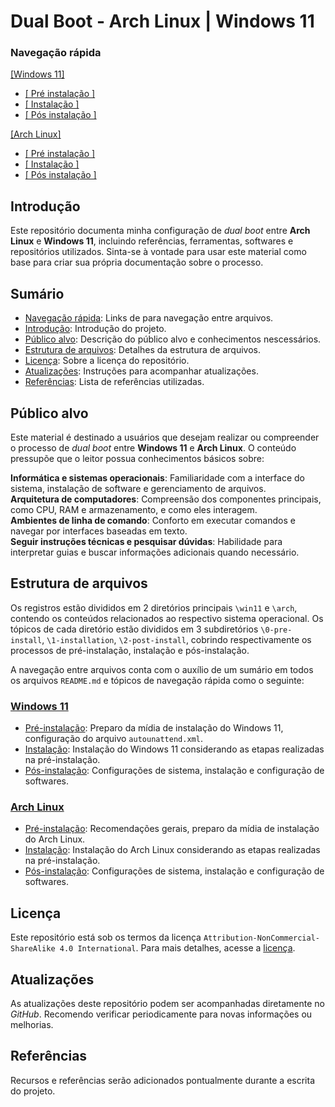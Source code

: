 # Dual Boot - Arch Linux | Windows 11

### Navegação rápida

[[Windows 11]](./win11/README.md#windows-11)  
* [[ Pré instalação ]](./win11/0-pre-install/README.md#windows-11--pré-instalação)  
* [[ Instalação ]](./win11/1-installation/README.md#windows-11--instalação)  
* [[ Pós instalação ]](./win11/2-post-install/README.md#windows-11--pós-instalação)

[[Arch Linux]](./arch/README.md#arch-linux)
* [[ Pré instalação ]](./arch/0-pre-install/README.md#arch-linux--pré-instalação)  
* [[ Instalação ]](./arch/1-installation/README.md#arch-linux--instalação)  
* [[ Pós instalação ]](./arch/2-post-install/README.md#arch-linux--pós-instalação)

## Introdução

Este repositório documenta minha configuração de *dual boot* entre **Arch Linux** e **Windows 11**, incluindo referências, ferramentas, softwares e repositórios utilizados. Sinta-se à vontade para usar este material como base para criar sua própria documentação sobre o processo.

## Sumário

* [Navegação rápida](./README.md#navegação-rápida): Links de para navegação entre arquivos.
* [Introdução](./README.md#introdução): Introdução do projeto.
* [Público alvo](./README.md#público-alvo): Descrição do público alvo e conhecimentos nescessários.
* [Estrutura de arquivos](./README.md#estrutura-de-arquivos): Detalhes da estrutura de arquivos.
* [Licença](./README.md#licença): Sobre a licença do repositório.
* [Atualizações](./README.md#atualizações): Instruções para acompanhar atualizações.
* [Referências](./README.md#referências): Lista de referências utilizadas.

## Público alvo

Este material é destinado a usuários que desejam realizar ou compreender o processo de *dual boot* entre **Windows 11** e **Arch Linux**. O conteúdo pressupõe que o leitor possua conhecimentos básicos sobre:  

**Informática e sistemas operacionais**: Familiaridade com a interface do sistema, instalação de software e gerenciamento de arquivos.  
**Arquitetura de computadores**: Compreensão dos componentes principais, como CPU, RAM e armazenamento, e como eles interagem.  
**Ambientes de linha de comando**: Conforto em executar comandos e navegar por interfaces baseadas em texto.  
**Seguir instruções técnicas e pesquisar dúvidas**: Habilidade para interpretar guias e buscar informações adicionais quando necessário.


## Estrutura de arquivos

Os registros estão divididos em 2 diretórios principais `\win11` e `\arch`, contendo os conteúdos relacionados ao respectivo sistema operacional. Os tópicos de cada diretório estão divididos em 3 subdiretórios `\0-pre-install`, `\1-installation`, `\2-post-install`, cobrindo respectivamente os processos de pré-instalação, instalação e pós-instalação.

A navegação entre arquivos conta com o auxílio de um sumário em todos os arquivos `README.md` e tópicos de navegação rápida como o seguinte:

### [Windows 11](./win11/README.md#windows-11)
* [Pré-instalação](./win11/0-pre-install/README.md#windows-11--pré-instalação): Preparo da mídia de instalação do Windows 11, configuração do arquivo `autounattend.xml`.
* [Instalação](./win11/1-installation/README.md#windows-11--instalação): Instalação do Windows 11 considerando as etapas realizadas na pré-instalação.
* [Pós-instalação](./win11/2-post-install/README.md#windows-11--pós-instalação): Configurações de sistema, instalação e configuração de softwares.

### [Arch Linux](./arch/README.md#arch-linux)  
* [Pré-instalação](./arch/0-pre-install/README.md#arch-linux--pré-instalação): Recomendações gerais, preparo da mídia de instalação do Arch Linux.
* [Instalação](./arch/1-installation/README.md#arch-linux--instalação): Instalação do Arch Linux considerando as etapas realizadas na pré-instalação.
* [Pós-instalação](./arch/2-post-install/README.md#arch-linux--pós-instalação): Configurações de sistema, instalação e configuração de softwares.

## Licença

Este repositório está sob os termos da licença `Attribution-NonCommercial-ShareAlike 4.0 International`. Para mais detalhes, acesse a [licença](./LICENSE).

## Atualizações

As atualizações deste repositório podem ser acompanhadas diretamente no *GitHub*. Recomendo verificar periodicamente para novas informações ou melhorias.

## Referências

Recursos e referências serão adicionados pontualmente durante a escrita do projeto.